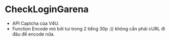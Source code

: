 # CheckLoginGarena
- API Captcha của V4U.
- Function Encode mò bởi tui trong 2 tiếng 30p :)) không cần phải cURL đi đâu để encode nữa.
